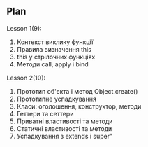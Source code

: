 ## Plan

Lesson 1(9):

1. Контекст виклику функції
2. Правила визначення this
3. this у стрілочних функціях
4. Методи call, apply і bind

Lesson 2(10):

1. Прототип об'єкта і метод Object.create()
2. Прототипне успадкування
3. Класи: оголошення, конструктор, методи
4. Геттери та сеттери
5. Приватні властивості та методи
6. Статичні властивості та методи
7. Успадкування з extends і super"
